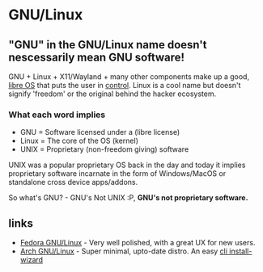 # GNU/Linux

## "GNU" in the GNU/Linux name doesn't nescessarily mean GNU software!

GNU + Linux + X11/Wayland + many other components make up a good, [libre OS](https://polarhive.ml/blog/free-libre-software/) that puts the user in [control](https://polarhive.ml/blog/how-i-do-my-computing/). Linux is a cool name but doesn't signify 'freedom' or the original behind the hacker ecosystem.  

### What each word implies

- GNU = Software licensed under a (libre license)
- Linux = The core of the OS (kernel)
- UNIX = Proprietary (non-freedom giving) software

UNIX was a popular proprietary OS back in the day and today it implies proprietary software incarnate in the form of Windows/MacOS or standalone cross device apps/addons. 

So what's GNU? - GNU's Not UNIX :P, **GNU's not proprietary software.**

## links

- [Fedora GNU/Linux](https://fedoraproject.org/) - Very well polished, with a great UX for new users.
- [Arch GNU/Linux](https://archlinux.org/) - Super minimal, upto-date distro. An easy [cli install-wizard](https://github.com/archlinux/archinstall/)
